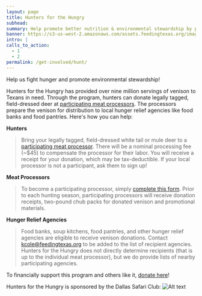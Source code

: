 ```yaml
---
layout: page
title: Hunters for the Hungry
subhead:
summary: Help promote better nutrition & environmental stewardship by providing healthy venison to hungry Texans.
banner: https://s3-us-west-2.amazonaws.com/assets.feedingtexas.org/images/banners/Hunters-For-the-Hungry.jpg
intro: |
calls_to_action:
  - 1
  - 2
permalink: /get-involved/hunt/
---
```

Help us fight hunger and promote environmental stewardship! 

Hunters for the Hungry has provided over nine million servings of venison to Texans in need. Through the program, hunters can donate legally tagged, field-dressed deer at [participating meat processors](https://s3-us-west-2.amazonaws.com/assets.feedingtexas.org/pdf/Hunters-for-the-Hungry-Processors.pdf). The processors prepare the venison for distribution to local hunger relief agencies like food banks and food pantries. Here's how you can help:    

**Hunters**    
> Bring your legally tagged, field-dressed white tail or mule deer to a [participating meat processor](https://s3-us-west-2.amazonaws.com/assets.feedingtexas.org/pdf/Hunters-for-the-Hungry-Processors.pdf). There will be a nominal processing fee (~$45) to compensate the processor for their labor. You will receive a receipt for your donation, which may be tax-deductible. If your local processor is not a participant, ask them to sign up!

**Meat Processors**    
> To become a participating processor, simply [complete this form](http://goo.gl/forms/xvUzGO6nltecRo0y2). Prior to each hunting season, participating processors will receive donation receipts, two-pound chub packs for donated venison and promotional materials. 

**Hunger Relief Agencies**    
> Food banks, soup kitchens, food pantries, and other hunger relief agencies are eligible to receive venison donations. Contact kcole@feedingtexas.org to be added to the list of recipient agencies. Hunters for the Hungry does not directly determine recipients (that is up to the individual meat processor), but we do provide lists of nearby participating agencies.

To financially support this program and others like it, [donate here](https://donatenow.networkforgood.org/feeding-texas)!

Hunters for the Hungry is sponsored by the Dallas Safari Club:
![Alt text](https://s3-us-west-2.amazonaws.com/assets.feedingtexas.org/images/inline/Dallas-Safari-Club-Logo.png)
